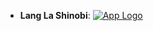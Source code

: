 - **Lang La Shinobi**: [![App Logo](https://is1-ssl.mzstatic.com/image/thumb/Purple211/v4/2b/51/ff/2b51ff7e-356f-e259-6f9a-58b67fea5df3/AppIcon-0-0-1x_U007emarketing-0-0-0-7-0-0-sRGB-0-0-0-GLES2_U002c0-512MB-85-220-0-0.png/200x200bb-80.png)](https://testflight.apple.com/join/1UKBoVDU)

